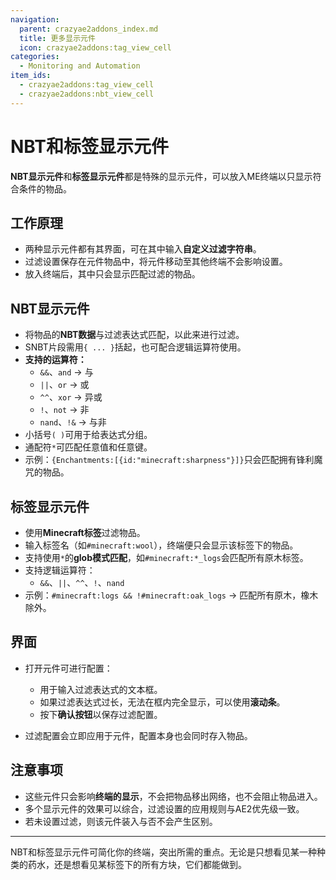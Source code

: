 ```yaml
---
navigation:
  parent: crazyae2addons_index.md
  title: 更多显示元件
  icon: crazyae2addons:tag_view_cell
categories:
  - Monitoring and Automation
item_ids:
  - crazyae2addons:tag_view_cell
  - crazyae2addons:nbt_view_cell
---
```

# NBT和标签显示元件

**NBT显示元件**和**标签显示元件**都是特殊的显示元件，可以放入ME终端以只显示符合条件的物品。

## 工作原理

* 两种显示元件都有其界面，可在其中输入**自定义过滤字符串**。
* 过滤设置保存在元件物品中，将元件移动至其他终端不会影响设置。
* 放入终端后，其中只会显示匹配过滤的物品。

## NBT显示元件

* 将物品的**NBT数据**与过滤表达式匹配，以此来进行过滤。
* SNBT片段需用`{ ... }`括起，也可配合逻辑运算符使用。
* **支持的运算符：**
    * `&&`、`and` → 与
    * `||`、`or` → 或
    * `^^`、`xor` → 异或
    * `!`、`not` → 非
    * `nand`、`!&` → 与非
* 小括号`( )`可用于给表达式分组。
* 通配符`*`可匹配任意值和任意键。
* 示例：`{Enchantments:[{id:"minecraft:sharpness"}]}`只会匹配拥有锋利魔咒的物品。

## 标签显示元件

* 使用**Minecraft标签**过滤物品。
* 输入标签名（如`#minecraft:wool`），终端便只会显示该标签下的物品。
* 支持使用`*`的**glob模式匹配**，如`#minecraft:*_logs`会匹配所有原木标签。
* 支持逻辑运算符：
    * `&&`、`||`、`^^`、`!`、`nand`
* 示例：`#minecraft:logs && !#minecraft:oak_logs` → 匹配所有原木，橡木除外。

## 界面

* 打开元件可进行配置：

    * 用于输入过滤表达式的文本框。
    * 如果过滤表达式过长，无法在框内完全显示，可以使用**滚动条**。
    * 按下**确认按钮**以保存过滤配置。
* 过滤配置会立即应用于元件，配置本身也会同时存入物品。

## 注意事项

* 这些元件只会影响**终端的显示**，不会把物品移出网络，也不会阻止物品进入。
* 多个显示元件的效果可以综合，过滤设置的应用规则与AE2优先级一致。
* 若未设置过滤，则该元件装入与否不会产生区别。

---

NBT和标签显示元件可简化你的终端，突出所需的重点。无论是只想看见某一种种类的药水，还是想看见某标签下的所有方块，它们都能做到。
